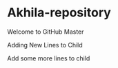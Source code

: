 # Akhila-repository
Welcome to GitHub Master


Adding New Lines to Child 

Add some more lines to child

